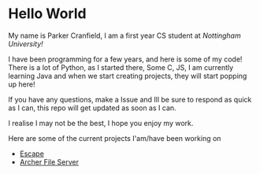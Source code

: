 # Hello World
My name is Parker Cranfield, I am a first year CS student at *Nottingham University!*

I have been programming for a few years, and here is some of my code!
There is a lot of Python, as I started there, Some C, JS, I am currently learning Java and when we start creating projects, they will start popping up here!

If you have any questions, make a Issue and Ill be sure to respond as quick as I can, this repo will get updated as soon as I can.

I realise I may not be the best, I hope you enjoy my work.

Here are some of the current projects I'am/have been working on
- [Escape](Python\2019_and_2020\Games\Escape\Escape_V0.0.9)
- [Archer File Server](https://github.com/Retr05041/Archer-FS)

